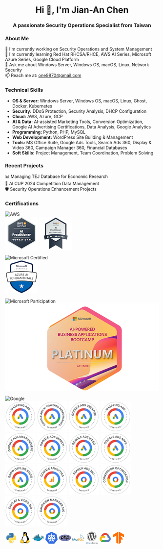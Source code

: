 <h1 align="center">Hi 👋, I'm Jian-An Chen</h1>
<h3 align="center">A passionate Security Operations Specialist from Taiwan</h3>

### About Me
🔭 I'm currently working on Security Operations and System Management</br>
🌱 I'm currently learning Red Hat RHCSA/RHCE, AWS AI Series, Microsoft Azure Series, Google Cloud Platform</br>
💬 Ask me about Windows Server, Windows OS, macOS, Linux, Network Security</br>
📫 Reach me at: one9870@gmail.com</br>

### Technical Skills
- **OS & Server:** Windows Server, Windows OS, macOS, Linux, Ghost, Docker, Kubernetes
- **Security:** DDoS Protection, Security Analysis, DHCP Configuration
- **Cloud:** AWS, Azure, GCP
- **AI & Data:** AI-assisted Marketing Tools, Conversion Optimization, Google AI Advertising Certifications, Data Analysis, Google Analytics
- **Programming:** Python, PHP, MySQL
- **Web Development:** WordPress Site Building & Management
- **Tools:** MS Office Suite, Google Ads Tools, Search Ads 360, Display & Video 360, Campaign Manager 360, Financial Databases
- **Soft Skills:** Project Management, Team Coordination, Problem Solving

### Recent Projects
📊 Managing TEJ Database for Economic Research</br>
🤖 AI CUP 2024 Competition Data Management</br>
🛡️ Security Operations Enhancement Projects</br>

### Certifications
<!-- AWS認證 -->
![AWS](https://img.shields.io/badge/AWS-Certified-232F3E?style=for-the-badge&logo=amazon-aws)</br>
[![AWS Certification](https://github.com/one9870/one9870/blob/badges/aws-certified-ai-practitioner.png?raw=true)](https://www.credly.com/badges/bb8a9f96-2643-49ad-a7ad-d4319191e1c5/public_url)
[![AWS Certification](https://github.com/one9870/one9870/blob/main/aws-certified-ai-practitioner-early-adopter.png?raw=true)](https://www.credly.com/badges/cdffde06-7a7c-45ca-847a-8cfe03935d64/public_url)

<!-- Microsoft 認證 -->
![Microsoft Certified](https://img.shields.io/badge/Microsoft-Certified-00A4EF?style=for-the-badge&logo=microsoft)</br>
[![Microsoft Azure AI Fundamentals](https://github.com/one9870/one9870/blob/main/microsoft-certified-azure-ai-fundamentals.png?raw=true)](https://www.credly.com/badges/80dcec5c-d2cf-444b-9306-27dab14a7bde/public_url)

<!-- Microsoft 成就徽章 -->
![Microsoft Participation](https://img.shields.io/badge/Microsoft-Participation_Badge-00A4EF?style=for-the-badge&logo=microsoft)</br>
[![Microsoft AI Bootcamp Platinum Attendee](https://github.com/one9870/one9870/blob/badges/BizAppsBadge-Platinum.png?raw=true)](#)



<!-- Google認證 -->
![Google](https://img.shields.io/badge/Google-Certified-4285F4?style=for-the-badge&logo=google)</br>
[![AI 技術輔助購物廣告認證](https://github.com/one9870/one9870/blob/badges/google-shopping-ads.png?raw=true)](https://skillshop.credential.net/60399198-2af1-4b3f-864a-10072d236670#acc.tB9gleQU)
[![AI 技術輔助高效廣告認證](https://github.com/one9870/one9870/blob/badges/google-ads-ai-powered-performance.png?raw=true)](https://skillshop.credential.net/01bd26b5-656b-4f2a-b0c7-e59f5c8c6a3a#acc.xpDTWV2g)
[![Google Ads 廣告素材認證](https://github.com/one9870/one9870/blob/badges/google-ads-creative.png?raw=true)](https://skillshop.credential.net/d7b02e42-1f62-4b30-ac32-d4f90b574569#acc.SgCGblni)
[![Google Ads 多媒體廣告認證](https://github.com/one9870/one9870/blob/badges/google-shopping-ads.png?raw=true)](https://skillshop.credential.net/6773592f-17a2-443d-87ec-7389fa5bcd46#acc.2JYQOwEb)
[![Google Ads 評估認證](https://github.com/one9870/one9870/blob/badges/google-ads-measurement.png?raw=true)](https://skillshop.credential.net/7abb90b4-00b1-44df-b073-606fada4ddfb#acc.sXuVZlcQ)
[![Google Ads 搜尋廣告認證](https://github.com/one9870/one9870/blob/badges/google-ads-search.png?raw=true)](https://skillshop.credential.net/637af275-5a00-4e63-aaa1-c1b611b24e4d#acc.ThQsUHuj)
[![Google Ads 影片廣告認證](https://github.com/one9870/one9870/blob/badges/google-ads-video.png?raw=true)](https://skillshop.credential.net/7f5f9e64-a954-4fc9-ba8f-c2c8533c2e9a#acc.BVsqKLAN)
[![Google Ads 應用程式廣告認證](https://github.com/one9870/one9870/blob/badges/google-ads-apps.png?raw=true)](https://skillshop.credential.net/6fa91048-dc4c-4087-a613-65e1b1835198#acc.3MTXSWdl)
[![提高離線銷售量認證](https://github.com/one9870/one9870/blob/badges/google-grow-offline-sales.png?raw=true)](https://skillshop.credential.net/fe1db3c8-84dc-433d-9321-1bca074ded63#acc.ohM3rRKl)
[![Google Analytics 4](https://github.com/one9870/one9870/blob/badges/google-analytics.png?raw=true)](https://skillshop.credential.net/a3e5c124-4e0d-485f-8fc8-cde55d9dfc21#acc.0R6xJkbo)
[![Search Ads 360](https://github.com/one9870/one9870/blob/badges/google-search-ads-360.png?raw=true)](https://skillshop.credential.net/6671e42f-95cf-4574-83f1-bb6616aa5804#acc.clJOYiBS)
[![Conversion Optimization](https://github.com/one9870/one9870/blob/badges/google-conversion-optimization.png?raw=true)](https://skillshop.credential.net/4d750300-9dd4-426a-8826-47c4f7a63616#acc.SXwhIDoG)
[![Display & Video 360](https://github.com/one9870/one9870/blob/badges/google-diplay&video-360.png?raw=true)](https://skillshop.credential.net/933a5fdf-6302-40ee-8223-d6a9b380a394#acc.Roun9htx)
[![Campaign Manager 360](https://github.com/one9870/one9870/blob/badges/google-campaign-manager-360.png?raw=true)](https://skillshop.credential.net/96c20666-7d63-4b23-88bb-3d78eaf6d713#acc.B7z2OXJV)

<p align="left">
  <img src="https://raw.githubusercontent.com/devicons/devicon/master/icons/python/python-original.svg" alt="python" width="40" height="40"/>
  <img src="https://raw.githubusercontent.com/devicons/devicon/master/icons/linux/linux-original.svg" alt="linux" width="40" height="40"/>
  <img src="https://raw.githubusercontent.com/devicons/devicon/master/icons/docker/docker-original.svg" alt="docker" width="40" height="40"/>
  <img src="https://raw.githubusercontent.com/devicons/devicon/master/icons/kubernetes/kubernetes-plain.svg" alt="kubernetes" width="40" height="40"/>
  <img src="https://raw.githubusercontent.com/devicons/devicon/master/icons/php/php-original.svg" alt="php" width="40" height="40"/>
  <img src="https://raw.githubusercontent.com/devicons/devicon/master/icons/mysql/mysql-original-wordmark.svg" alt="mysql" width="40" height="40"/>
  <img src="https://raw.githubusercontent.com/devicons/devicon/master/icons/wordpress/wordpress-original.svg" alt="wordpress" width="40" height="40"/>
  <img src="https://raw.githubusercontent.com/devicons/devicon/master/icons/googlecloud/googlecloud-original.svg" alt="gcp" width="40" height="40"/>
  <img src="https://raw.githubusercontent.com/devicons/devicon/master/icons/tensorflow/tensorflow-original.svg" alt="ai" width="40" height="40"/>
</p>
